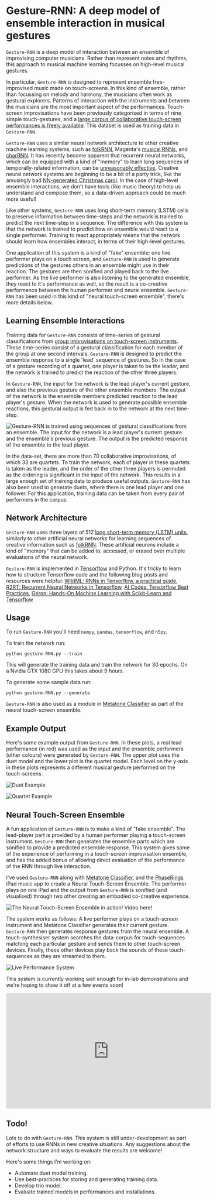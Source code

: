 # Gesture-RNN: A deep model of ensemble interaction in musical gestures

`Gesture-RNN` is a deep model of interaction between an ensemble of improvising computer musicians. Rather than represent notes and rhythms, this approach to musical machine learning focusses on high-level musical gestures.

In particular, `Gesture-RNN` is designed to represent ensemble free-improvised music made on touch-screens. In this kind of ensemble, rather than focussing on melody and harmony, the musicians often work as gestural explorers. Patterns of interaction with the instruments and between the musicians are the most important aspect of the performances. Touch-screen improvisations have been previously categorised in terms of nine simple touch-gestures, and a [large corpus of collaborative touch-screen performances is freely available](https://github.com/anucc/metatone-analysis). This dataset is used as training data in `Gesture-RNN`.

`Gesture-RNN` uses a similar neural network architecture to other creative machine learning systems, such as [folkRNN](https://github.com/IraKorshunova/folk-rnn), Magenta's [musical RNNs](https://github.com/tensorflow/magenta), and  [charRNN](https://github.com/karpathy/char-rnn). It has recently become apparent that recurrent neural networks, which can be equipped with a kind of "memory" to learn long sequences of temporally-related information, can be [unreasonably effective](http://karpathy.github.io/2015/05/21/rnn-effectiveness/). Creative neural network systems are beginning to be a bit of a party trick, like the amusingly bad [NN-generated Christmas carol](https://vimeo.com/192711856). In the case of high-level ensemble interactions, we don't have tools (like music theory) to help us understand and compose them, so a data-driven approach could be much more useful!

Like other systems, `Gesture-RNN` uses long short-term memory (LSTM) cells to preserve information between time-steps and the network is trained to predict the next time-step in a sequence. The difference with this system is that the network is trained to predict how an ensemble would react to a single performer. Training to react appropriately means that the network should learn how ensembles interact, in terms of their high-level gestures.

One application of this system is a kind of "fake" ensemble; one live performer plays on a touch screen, and `Gesture-RNN` is used to generate predictions of the gestures others in an ensemble might use in their reaction. The gestures are then sonified and played back to the live performer. As the live performer is also listening to the generated ensemble, they react to it's performance as well, so the result is a co-creative performance between the human performer and neural ensemble. `Gesture-RNN` has been used in this kind of "neural touch-screen ensemble", there's more details below.

## Learning Ensemble Interactions

Training data for `Gesture-RNN` consists of time-series of gestural classifications from [group improvisations on touch-screen instruments](https://github.com/anucc/metatone-analysis). These time-series consist of a gestural classification for each member of the group at one second intervals. `Gesture-RNN` is designed to predict the ensemble response to a single 'lead' sequence of gestures. So in the case of a gesture recording of a quartet, one player is taken to be the leader, and the network is trained to predict the reaction of the other three players.

In `Gesture-RNN`, the input for the network is the lead player's current gesture, and also the previous gesture of the other ensemble members. The output of the network is the ensemble members predicted reaction to the lead player's gesture. When the network is used to generate possible ensemble reactions, this gestural output is fed back in to the network at the next time-step.

![Gesture-RNN is trained using sequences of gestural classifications from an ensemble. The input for the network is a lead player's current gesture and the ensemble's previous gesture. The output is the predicted response of the ensemble to the lead player.](https://github.com/cpmpercussion/ensemble-performance-deep-models/raw/master/images/nn-ensemble-training.jpg)

In the data-set, there are more than 70 collaborative improvisations, of which 33 are quartets. To train the network, each of player in these quartets is taken as the leader, and the order of the other three players is permuted as the ordering is significant in the input of the network. This results in a large enough set of training data to produce useful outputs. `Gesture-RNN` has also been used to generate duets, where there is one lead player and one follower. For this application, training data can be taken from every pair of performers in the corpus.

## Network Architecture

`Gesture-RNN` uses three layers of 512 [long short-term memory (LSTM) units](http://colah.github.io/posts/2015-08-Understanding-LSTMs/), similarly to other artificial neural networks for learning sequences of creative information such as [folkRNN](https://github.com/IraKorshunova/folk-rnn). These artificial neurons include a kind of "memory" that can be added to, accessed, or erased over multiple evaluations of the neural network. 

`Gesture-RNN` is implemented in [Tensorflow](https://www.tensorflow.org/) and Python. It's tricky to learn how to structure Tensorflow code and the following blog posts and resources were helpful: [WildML: RNNs in Tensorflow, a practical guide](http://www.wildml.com/2016/08/rnns-in-tensorflow-a-practical-guide-and-undocumented-features/), [R2RT: Recurrent Neural Networks in Tensorflow](http://r2rt.com/recurrent-neural-networks-in-tensorflow-i.html), [AI Codes: Tensorflow Best Practices](https://github.com/aicodes/tf-bestpractice), [Géron: Hands-On Machine Learning with Scikit-Learn and Tensorflow](http://shop.oreilly.com/product/0636920052289.do)

## Usage

To run `Gesture-RNN` you'll need `numpy`, `pandas`, `tensorflow`, and `h5py`.

To train the network run:

	python gesture-RNN.py --train

This will generate the training data and train the network for 30 epochs. On a Nvidia GTX 1080 GPU this takes about 9 hours.

To generate some sample data run:

	python gesture-RNN.py --generate

`Gesture-RNN` is also used as a module in [Metatone Classifier](https://github.com/cpmpercussion/MetatoneClassifier/tree/soundobject-player) as part of the neural touch-screen ensemble.

## Example Output

Here's some example output from `Gesture-RNN`. In these plots, a real lead performance (in red) was used as the input and the ensemble performers (other colours) were generated by `Gesture-RNN`. The upper plot uses the duet model and the lower plot is the quartet model. Each level on the y-axis in these plots represents a different musical gesture performed on the touch-screens.

![Duet Example](https://github.com/cpmpercussion/ensemble-performance-deep-models/raw/master/images/duet-example.png)

![Quartet Example](https://github.com/cpmpercussion/ensemble-performance-deep-models/raw/master/images/quartet-example.png)

## Neural Touch-Screen Ensemble

A fun application of `Gesture-RNN` is to make a kind of "fake ensemble". The lead-player part is provided by a human performer playing a touch-screen instrument. `Gesture-RNN` then generates the ensemble parts which are sonified to provide a predicted ensemble response. This system gives some of the experience of performing in a touch-screen improvisation ensemble, and has the added bonus of allowing direct evaluation of the performance of the RNN through live interaction.

I've used `Gesture-RNN` along with [Metatone Classifier](https://github.com/cpmpercussion/MetatoneClassifier), and the [PhaseRings](https://github.com/cpmpercussion/PhaseRings) iPad music app to create a Neural Touch-Screen Ensemble. The performer plays on one iPad and the output from `Gesture-RNN` is sonified (and visualised) through two other creating an embodied co-creative experience.

![The Neural Touch-Screen Ensemble in action! [Video here!](https://youtu.be/6eg5VSRqIDA)](https://github.com/cpmpercussion/ensemble-performance-deep-models/raw/master/images/neural-touch-screen-band-small.jpg)

The system works as follows: A live performer plays on a touch-screen instrument and Metatone Classifier generates their current gesture. `Gesture-RNN` then generates response gestures from the neural ensemble. A touch-synthesiser system searches the data-corpus for touch-sequences matching each particular gesture and sends them to other touch-screen devices. Finally, these other devices play back the sounds of these touch-sequences as they are streamed to them.

![Live Performance System](https://github.com/cpmpercussion/ensemble-performance-deep-models/raw/master/images/live-performance-system.jpg)

This system is currently working well enough for in-lab demonstrations and we're hoping to show it off at a few events soon!

<iframe width="560" height="315" src="https://www.youtube.com/embed/6eg5VSRqIDA" frameborder="0" allowfullscreen></iframe>

## Todo!

Lots to do with `Gesture-RNN`. This system is still under-development as part of efforts to use RNNs in new creative situations. Any suggestions about the network structure and ways to evaluate the results are welcome!

Here's some things I'm working on:

- Automate duet model training.
- Use best-practices for storing and generating training data.
- Develop trio model.
- Evaluate trained models in performances and installations.
